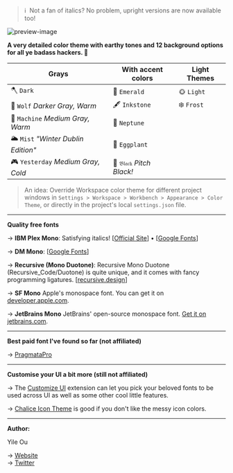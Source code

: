 > ℹ️&nbsp;&nbsp;Not a fan of italics? No problem, upright versions are now available too!

![preview-image](https://raw.githubusercontent.com/troydraws/paddy-color-theme/master/paddy-color-theme-preview.gif)

**A very detailed color theme with earthy tones and 12 background options for all ye badass hackers. 🍁**

| Grays                              | With accent colors       | Light Themes |
| ---------------------------------- | ------------------------ | ------------ |
| 🪓 `Dark`                           | 🌲 `Emerald`              | 🌞 `Light`    |
| 🐺 `Wolf` *Darker Gray, Warm*       | 🖋 `Inkstone`             | ❄️ `Frost`    |
| 🤖 `Machine` *Medium Gray, Warm*    | 🔵 `Neptune`              |              |
| 🌥 `Mist` *"Winter Dublin Edition"* | 🍆 `Eggplant`             |              |
| 🎮 `Yesterday` *Medium Gray, Cold*  | 🚧 `𝔅𝔩𝔞𝔠𝔨` *Pitch Black!* |              |

&NewLine;

> An idea: Override Workspace color theme for different project windows in `Settings > Workspace > Workbench > Appearance > Color Theme`, or directly in the project's local `settings.json` file.

---

**Quality free fonts**

→ **IBM Plex Mono**: Satisfying italics! [[Official Site](https://www.ibm.com/plex/)] • [[Google Fonts](https://fonts.google.com/specimen/IBM+Plex+Mono)]  

→ **DM Mono**: [[Google Fonts](https://fonts.google.com/specimen/DM+Mono)]  

→ **Recursive (Mono Duotone)**: Recursive Mono Duotone (Recursive_Code/Duotone) is quite unique, and it comes with fancy programming ligatures. [[recursive.design](https://www.recursive.design/)]  

→ **SF Mono** Apple's monospace font. You can get it on [developer.apple.com](https://developer.apple.com/fonts/).  

→ **JetBrains Mono** JetBrains' open-source monospace font. [Get it on jetbrains.com](https://www.jetbrains.com/lp/mono/).  

---

**Best paid font I've found so far (not affiliated)**

→ [PragmataPro](https://fsd.it/shop/fonts/pragmatapro/)

---

**Customise your UI a bit more (still not affiliated)**

→ The [Customize UI](https://marketplace.visualstudio.com/items?itemName=iocave.customize-ui) extension can let you pick your beloved fonts to be used across UI as well as some other cool little features.  

→ [Chalice Icon Theme](https://marketplace.visualstudio.com/items?itemName=artlaman.chalice-icon-theme) is good if you don't like the messy icon colors.

---

**Author:**  

Yile Ou  

→ [Website](https://yile.art/)<br />
→ [Twitter](https://twitter.com/yile_art)